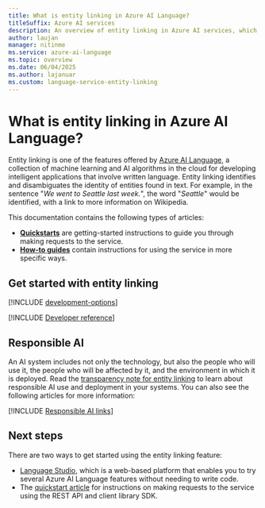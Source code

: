 ```yaml
---
title: What is entity linking in Azure AI Language?
titleSuffix: Azure AI services
description: An overview of entity linking in Azure AI services, which helps you extract entities from text, and provides links to an online knowledge base.
author: laujan
manager: nitinme
ms.service: azure-ai-language
ms.topic: overview
ms.date: 06/04/2025
ms.author: lajanuar
ms.custom: language-service-entity-linking
---
```


# What is entity linking in Azure AI Language?

Entity linking is one of the features offered by [Azure AI Language](../overview.md), a collection of machine learning and AI algorithms in the cloud for developing intelligent applications that involve written language. Entity linking identifies and disambiguates the identity of entities found in text. For example, in the sentence "*We went to Seattle last week.*", the word "*Seattle*" would be identified, with a link to more information on Wikipedia.

This documentation contains the following types of articles:

* [**Quickstarts**](quickstart.md) are getting-started instructions to guide you through making requests to the service.
* [**How-to guides**](how-to/call-api.md) contain instructions for using the service in more specific ways.

## Get started with entity linking

[!INCLUDE [development-options](includes/development-options.md)]

[!INCLUDE [Developer reference](../includes/reference-samples-text-analytics.md)] 

## Responsible AI 

An AI system includes not only the technology, but also the people who will use it, the people who will be affected by it, and the environment in which it is deployed. Read the [transparency note for entity linking](/azure/ai-foundry/responsible-ai/language-service/transparency-note) to learn about responsible AI use and deployment in your systems. You can also see the following articles for more information:

[!INCLUDE [Responsible AI links](../includes/overview-responsible-ai-links.md)]

## Next steps

There are two ways to get started using the entity linking feature:
* [Language Studio](https://language.cognitive.azure.com/tryout/linkedEntities), which is a web-based platform that enables you to try several Azure AI Language features without needing to write code.
* The [quickstart article](quickstart.md) for instructions on making requests to the service using the REST API and client library SDK.  
